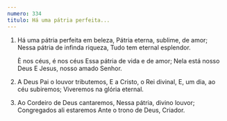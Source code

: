 ```yaml
---
numero: 334
titulo: Há uma pátria perfeita...
---
```

1. Há uma pátria perfeita em beleza,
   Pátria eterna, sublime, de amor;
   Nessa pátria de infinda riqueza,
   Tudo tem eternal esplendor.

   È nos céus, é nos céus
   Essa pátria de vida e de amor;
   Nela está nosso Deus
   E Jesus, nosso amado Senhor.

2. A Deus Pai o louvor tributemos,
   E a Cristo, o Rei divinal,
   E, um dia, ao céu subiremos;
   Viveremos na glória eternal.

3. Ao Cordeiro de Deus cantaremos,
   Nessa pátria, divino louvor;
   Congregados ali estaremos
   Ante o trono de Deus, Criador.
